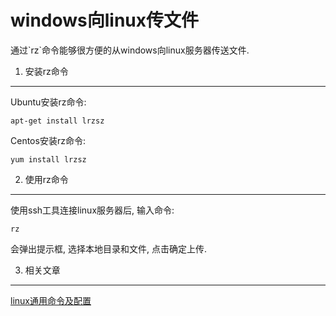 windows向linux传文件
===

<div class="jumbotron">
<p>通过`rz`命令能够很方便的从windows向linux服务器传送文件.  </p>  
</div>

1. 安装rz命令
---

Ubuntu安装rz命令:

	apt-get install lrzsz
	
Centos安装rz命令:
	
	yum install lrzsz
	
2. 使用rz命令
---

使用ssh工具连接linux服务器后, 输入命令:

	rz
	
会弹出提示框, 选择本地目录和文件, 点击确定上传.


3. 相关文章
---

[linux通用命令及配置](http://localhost/article/linux/common/index.html)    